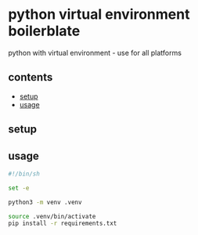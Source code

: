 <!-- omit in toc -->
# python virtual environment boilerblate

python with virtual environment - use for all platforms

<!-- omit in toc -->
## contents

- [setup](#setup)
- [usage](#usage)

## setup

## usage

```sh
#!/bin/sh

set -e

python3 -m venv .venv

source .venv/bin/activate
pip install -r requirements.txt
```
